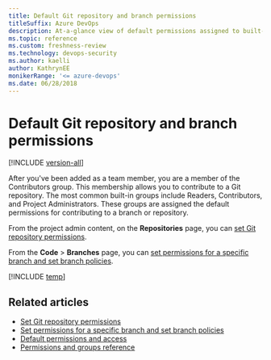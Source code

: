 ```yaml
---
title: Default Git repository and branch permissions
titleSuffix: Azure DevOps
description: At-a-glance view of default permissions assigned to built-in security groups made for Git repositories and branches 
ms.topic: reference
ms.custom: freshness-review 
ms.technology: devops-security
ms.author: kaelli
author: KathrynEE
monikerRange: '<= azure-devops'
ms.date: 06/28/2018
---
```

# Default Git repository and branch permissions

[!INCLUDE [version-all](../../includes/version-all.md)]

After you've been added as a team member, you are a member of the Contributors group. This membership allows you to contribute to a Git repository. The most common built-in groups include Readers, Contributors, and Project Administrators. These groups are assigned the default permissions for contributing to a branch or repository.

From the project admin content, on the **Repositories** page, you can [set Git repository permissions](../../repos/git/set-git-repository-permissions.md). 

From the **Code** > **Branches** page, you can [set permissions for a specific branch and set branch policies](../../repos/git/branch-permissions.md). 

[!INCLUDE [temp](includes/code-git.md)]

## Related articles

- [Set Git repository permissions](../../repos/git/set-git-repository-permissions.md)
- [Set permissions for a specific branch and set branch policies](../../repos/git/branch-permissions.md)
- [Default permissions and access](permissions-access.md) 
- [Permissions and groups reference](permissions.md) 
